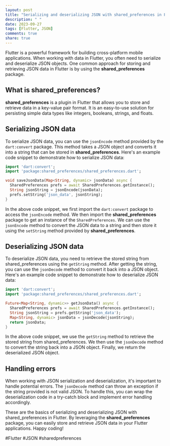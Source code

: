 ```yaml
---
layout: post
title: "Serializing and deserializing JSON with shared_preferences in Flutter"
description: " "
date: 2023-09-27
tags: [Flutter, JSON]
comments: true
share: true
---
```


Flutter is a powerful framework for building cross-platform mobile applications. When working with data in Flutter, you often need to serialize and deserialize JSON objects. One common approach for storing and retrieving JSON data in Flutter is by using the **shared_preferences** package.

## What is shared_preferences?

**shared_preferences** is a plugin in Flutter that allows you to store and retrieve data in a key-value pair format. It is an easy-to-use solution for persisting simple data types like integers, booleans, strings, and floats.

## Serializing JSON data

To serialize JSON data, you can use the `jsonEncode` method provided by the `dart:convert` package. This method takes a JSON object and converts it into a string that can be stored in **shared_preferences**. Here's an example code snippet to demonstrate how to serialize JSON data:

```dart
import 'dart:convert';
import 'package:shared_preferences/shared_preferences.dart';

void saveJsonData(Map<String, dynamic> jsonData) async {
  SharedPreferences prefs = await SharedPreferences.getInstance();
  String jsonString = jsonEncode(jsonData);
  prefs.setString('json_data', jsonString);
}
```

In the above code snippet, we first import the `dart:convert` package to access the `jsonEncode` method. We then import the **shared_preferences** package to get an instance of the `SharedPreferences`. We can use the `jsonEncode` method to convert the JSON data to a string and then store it using the `setString` method provided by **shared_preferences**.

## Deserializing JSON data

To deserialize JSON data, you need to retrieve the stored string from shared_preferences using the `getString` method. After getting the string, you can use the `jsonDecode` method to convert it back into a JSON object. Here's an example code snippet to demonstrate how to deserialize JSON data:

```dart
import 'dart:convert';
import 'package:shared_preferences/shared_preferences.dart';

Future<Map<String, dynamic>> getJsonData() async {
  SharedPreferences prefs = await SharedPreferences.getInstance();
  String jsonString = prefs.getString('json_data');
  Map<String, dynamic> jsonData = jsonDecode(jsonString);
  return jsonData;
}
```

In the above code snippet, we use the `getString` method to retrieve the stored string from shared_preferences. We then use the `jsonDecode` method to convert the string back into a JSON object. Finally, we return the deserialized JSON object.

## Handling errors

When working with JSON serialization and deserialization, it's important to handle potential errors. The `jsonDecode` method can throw an exception if the string provided is not valid JSON. To handle this, you can wrap the deserialization code in a try-catch block and implement error handling accordingly.

These are the basics of serializing and deserializing JSON with shared_preferences in Flutter. By leveraging the **shared_preferences** package, you can easily store and retrieve JSON data in your Flutter applications. Happy coding!

#Flutter #JSON #sharedpreferences